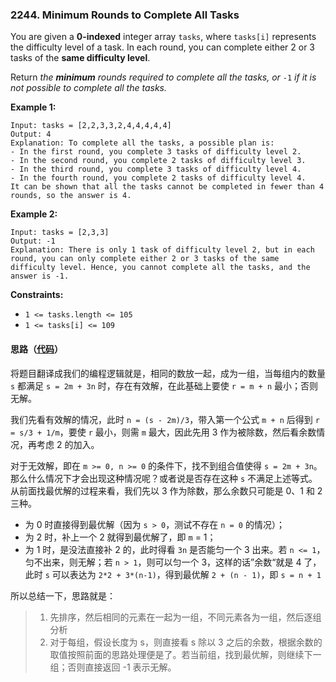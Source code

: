 ### 2244. Minimum Rounds to Complete All Tasks

You are given a **0-indexed** integer array `tasks`, where `tasks[i]` represents the difficulty level of a task. In each round, you can complete either 2 or 3 tasks of the **same difficulty level**.

Return *the **minimum** rounds required to complete all the tasks, or* `-1` *if it is not possible to complete all the tasks.*

 

**Example 1:**

```
Input: tasks = [2,2,3,3,2,4,4,4,4,4]
Output: 4
Explanation: To complete all the tasks, a possible plan is:
- In the first round, you complete 3 tasks of difficulty level 2. 
- In the second round, you complete 2 tasks of difficulty level 3. 
- In the third round, you complete 3 tasks of difficulty level 4. 
- In the fourth round, you complete 2 tasks of difficulty level 4.  
It can be shown that all the tasks cannot be completed in fewer than 4 rounds, so the answer is 4.
```

**Example 2:**

```
Input: tasks = [2,3,3]
Output: -1
Explanation: There is only 1 task of difficulty level 2, but in each round, you can only complete either 2 or 3 tasks of the same difficulty level. Hence, you cannot complete all the tasks, and the answer is -1.
```

 

**Constraints:**

- `1 <= tasks.length <= 105`
- `1 <= tasks[i] <= 109`

#### 思路（[代码](Solution.java)）

将题目翻译成我们的编程逻辑就是，相同的数放一起，成为一组，当每组内的数量 `s` 都满足 `s = 2m + 3n` 时，存在有效解，在此基础上要使 `r = m + n` 最小；否则无解。

我们先看有效解的情况，此时 `n = (s - 2m)/3`，带入第一个公式 `m + n` 后得到 `r = s/3 + 1/m`，要使 `r` 最小，则需 `m` 最大，因此先用 3 作为被除数，然后看余数情况，再考虑 2 的加入。

对于无效解，即在 `m >= 0, n >= 0` 的条件下，找不到组合值使得 `s = 2m + 3n`。那么什么情况下才会出现这种情况呢？或者说是否存在这种 `s` 不满足上述等式。从前面找最优解的过程来看，我们先以 3 作为除数，那么余数只可能是 0、1 和 2 三种。

* 为 0 时直接得到最优解（因为 `s > 0`，测试不存在 `n = 0` 的情况）；
* 为 2 时，补上一个 2 就得到最优解了，即 `m` = 1；
* 为 1 时，是没法直接补 2 的，此时得看 `3n` 是否能匀一个 3 出来。若 `n <= 1`，匀不出来，则无解；若 `n > 1`，则可以匀一个 3，这样的话”余数“就是 4 了，此时 `s` 可以表达为 `2*2 + 3*(n-1)`，得到最优解 `2 + (n - 1)`，即 `s = n + 1`

所以总结一下，思路就是：

> 1. 先排序，然后相同的元素在一起为一组，不同元素各为一组，然后逐组分析
> 2. 对于每组，假设长度为 s，则直接看 s 除以 3 之后的余数，根据余数的取值按照前面的思路处理便是了。若当前组，找到最优解，则继续下一组；否则直接返回 -1 表示无解。